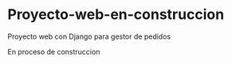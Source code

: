 # Proyecto-web-en-construccion


Proyecto web con Django para gestor de pedidos

En proceso de construccion 
